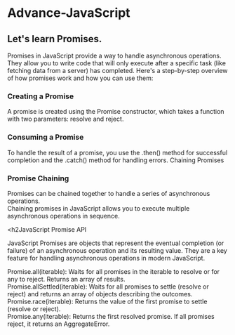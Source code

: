# Advance-JavaScript

<h2>Let's learn Promises.</h2>
Promises in JavaScript provide a way to handle asynchronous operations. 
They allow you to write code that will only execute after a specific task (like fetching data from a server) has completed. 
Here's a step-by-step overview of how promises work and how you can use them:

<h3>Creating a Promise</h3>
A promise is created using the Promise constructor, which takes a function with two parameters: resolve and reject.

<h3>Consuming a Promise</h3>
To handle the result of a promise, you use the .then() method for successful completion and the .catch() method for handling errors.
Chaining Promises

<h3>Promise Chaining</h3>
Promises can be chained together to handle a series of asynchronous operations.<br>
Chaining promises in JavaScript allows you to execute multiple asynchronous operations in sequence.

<h2JavaScript Promise API</h2>

JavaScript Promises are objects that represent the eventual completion (or failure) of an asynchronous operation and its resulting value. They are a key feature for handling asynchronous operations in modern JavaScript.

Promise.all(iterable): Waits for all promises in the iterable to resolve or for any to reject. Returns an array of results.<br>
Promise.allSettled(iterable): Waits for all promises to settle (resolve or reject) and returns an array of objects describing the outcomes.<br>
Promise.race(iterable): Returns the value of the first promise to settle (resolve or reject).<br>
Promise.any(iterable): Returns the first resolved promise. If all promises reject, it returns an AggregateError.<br>
